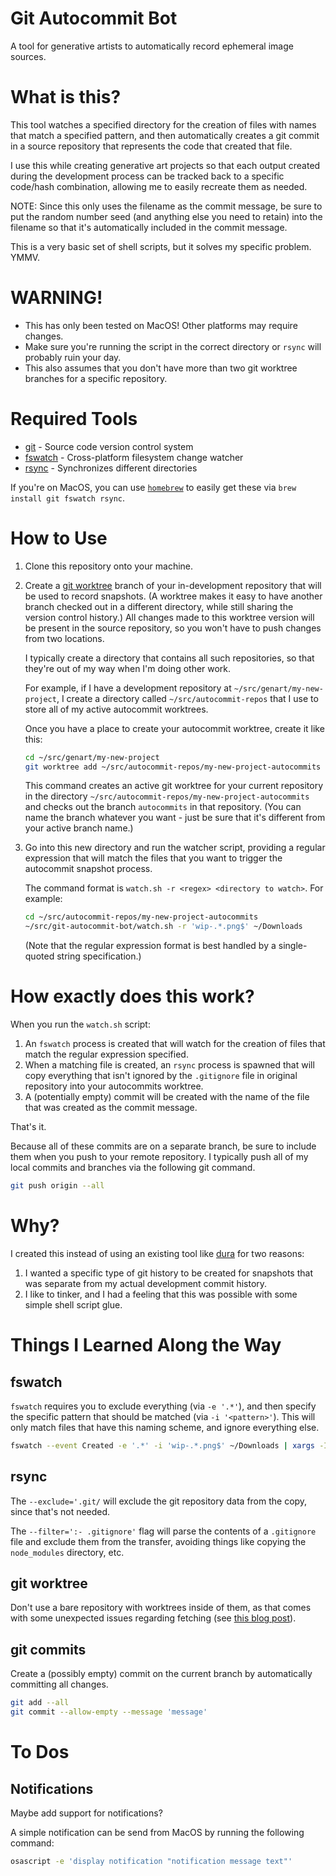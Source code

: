 # Git Autocommit Bot
A tool for generative artists to automatically record ephemeral image sources.

# What is this?
This tool watches a specified directory for the creation of files with names
that match a specified pattern, and then automatically creates a git commit in a
source repository that represents the code that created that file.

I use this while creating generative art projects so that each output created
during the development process can be tracked back to a specific code/hash
combination, allowing me to easily recreate them as needed. 

NOTE: Since this only uses the filename as the commit message, be sure to put
the random number seed (and anything else you need to retain) into the filename
so that it's automatically included in the commit message.

This is a very basic set of shell scripts, but it solves my specific problem.
YMMV.

# WARNING!
* This has only been tested on MacOS! Other platforms may require changes.
* Make sure you're running the script in the correct directory or `rsync` will
  probably ruin your day.
* This also assumes that you don't have more than two git worktree branches for
  a specific repository.

# Required Tools
- [git](https://git-scm.com/) - Source code version control system
- [fswatch](https://emcrisostomo.github.io/fswatch/) - Cross-platform filesystem
  change watcher
- [rsync](https://rsync.samba.org/) - Synchronizes different directories

If you're on MacOS, you can use [`homebrew`](https://brew.sh/) to easily get
these via `brew install git fswatch rsync`.

# How to Use

1. Clone this repository onto your machine.
2. Create a [git worktree](https://git-scm.com/docs/git-worktree) branch of your
   in-development repository that will be used to record snapshots. (A worktree
   makes it easy to have another branch checked out in a different directory,
   while still sharing the version control history.) All changes made to this
   worktree version will be present in the source repository, so you won't have
   to push changes from two locations.

   I typically create a directory that contains all such repositories, so that
   they're out of my way when I'm doing other work.
   
   For example, if I have a development repository at
   `~/src/genart/my-new-project`, I create a directory called
   `~/src/autocommit-repos` that I use to store all of my active autocommit
   worktrees.
   
   Once you have a place to create your autocommit worktree, create it like
   this:

   ``` sh
   cd ~/src/genart/my-new-project
   git worktree add ~/src/autocommit-repos/my-new-project-autocommits -b autocommits
   ```

   This command creates an active git worktree for your current repository in
   the directory `~/src/autocommit-repos/my-new-project-autocommits` and checks
   out the branch `autocommits` in that repository. (You can name the branch
   whatever you want - just be sure that it's different from your active branch
   name.)
3. Go into this new directory and run the watcher script, providing a regular
   expression that will match the files that you want to trigger the autocommit
   snapshot process. 
   
   The command format is `watch.sh -r <regex> <directory to watch>`. For
   example:

   ``` sh
   cd ~/src/autocommit-repos/my-new-project-autocommits
   ~/src/git-autocommit-bot/watch.sh -r 'wip-.*.png$' ~/Downloads
   ```

   (Note that the regular expression format is best handled by a single-quoted
   string specification.)

# How exactly does this work?

When you run the `watch.sh` script:

1. An `fswatch` process is created that will watch for the creation of files
   that match the regular expression specified.
2. When a matching file is created, an `rsync` process is spawned that will copy
   everything that isn't ignored by the `.gitignore` file in original repository
   into your autocommits worktree.
3. A (potentially empty) commit will be created with the name of the file that
   was created as the commit message.

That's it.

Because all of these commits are on a separate branch, be sure to include them
when you push to your remote repository. I typically push all of my local
commits and branches via the following git command.

``` sh
git push origin --all
```

# Why?
I created this instead of using an existing tool like
[dura](https://github.com/tkellogg/dura) for two reasons:

1. I wanted a specific type of git history to be created for snapshots that was
   separate from my actual development commit history.
2. I like to tinker, and I had a feeling that this was possible with some simple
   shell script glue.

# Things I Learned Along the Way

## fswatch

`fswatch` requires you to exclude everything (via `-e '.*'`), and then specify the specific
pattern that should be matched (via `-i '<pattern>'`). This will only match files that have this naming
scheme, and ignore everything else.

``` sh
fswatch --event Created -e '.*' -i 'wip-.*.png$' ~/Downloads | xargs -I{} echo TEST: {}
```

## rsync

The `--exclude='.git/` will exclude the git repository data from the copy, since
that's not needed.

The `--filter=':- .gitignore'` flag will parse the contents of a `.gitignore`
file and exclude them from the transfer, avoiding things like copying the
`node_modules` directory, etc.

## git worktree

Don't use a bare repository with worktrees inside of them, as that comes with
some unexpected issues regarding fetching (see [this blog
post](https://morgan.cugerone.com/blog/workarounds-to-git-worktree-using-bare-repository-and-cannot-fetch-remote-branches/)).

## git commits

Create a (possibly empty) commit on the current branch by automatically
committing all changes.

``` sh
git add --all
git commit --allow-empty --message 'message'
```

# To Dos

## Notifications

Maybe add support for notifications?

A simple notification can be send from MacOS by running the following command:

``` sh
osascript -e 'display notification "notification message text"'
```

